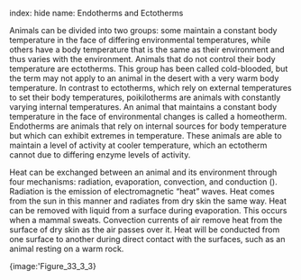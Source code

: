 index: hide
name: Endotherms and Ectotherms

Animals can be divided into two groups: some maintain a constant body temperature in the face of differing environmental temperatures, while others have a body temperature that is the same as their environment and thus varies with the environment. Animals that do not control their body temperature are ectotherms. This group has been called cold-blooded, but the term may not apply to an animal in the desert with a very warm body temperature. In contrast to ectotherms, which rely on external temperatures to set their body temperatures, poikilotherms are animals with constantly varying internal temperatures. An animal that maintains a constant body temperature in the face of environmental changes is called a homeotherm. Endotherms are animals that rely on internal sources for body temperature but which can exhibit extremes in temperature. These animals are able to maintain a level of activity at cooler temperature, which an ectotherm cannot due to differing enzyme levels of activity.

Heat can be exchanged between an animal and its environment through four mechanisms: radiation, evaporation, convection, and conduction (). Radiation is the emission of electromagnetic “heat” waves. Heat comes from the sun in this manner and radiates from dry skin the same way. Heat can be removed with liquid from a surface during evaporation. This occurs when a mammal sweats. Convection currents of air remove heat from the surface of dry skin as the air passes over it. Heat will be conducted from one surface to another during direct contact with the surfaces, such as an animal resting on a warm rock.


{image:'Figure_33_3_3}
        
